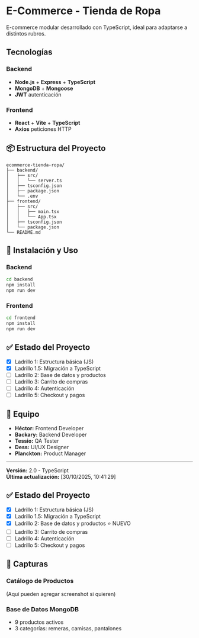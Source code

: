 # E-Commerce - Tienda de Ropa

E-commerce modular desarrollado con TypeScript, ideal para adaptarse a distintos rubros.

## Tecnologías

### Backend

- **Node.js** + **Express** + **TypeScript**
- **MongoDB** + **Mongoose**
- **JWT** autenticación

### Frontend

- **React** + **Vite** + **TypeScript**
- **Axios** peticiones HTTP

## 📦 Estructura del Proyecto

```
ecommerce-tienda-ropa/
├── backend/
│   ├── src/
│   │   └── server.ts
│   ├── tsconfig.json
│   ├── package.json
│   └── .env
├── frontend/
│   ├── src/
│   │   ├── main.tsx
│   │   └── App.tsx
│   ├── tsconfig.json
│   └── package.json
└── README.md
```

## 🔧 Instalación y Uso

### Backend

```bash
cd backend
npm install
npm run dev
```

### Frontend

```bash
cd frontend
npm install
npm run dev
```

## ✅ Estado del Proyecto

- [x] Ladrillo 1: Estructura básica (JS)
- [x] Ladrillo 1.5: Migración a TypeScript
- [ ] Ladrillo 2: Base de datos y productos
- [ ] Ladrillo 3: Carrito de compras
- [ ] Ladrillo 4: Autenticación
- [ ] Ladrillo 5: Checkout y pagos

## 👥 Equipo

- **Héctor:** Frontend Developer
- **Backary:** Backend Developer
- **Tessio:** QA Tester
- **Dess:** UI/UX Designer
- **Planckton:** Product Manager

---

**Versión:** 2.0 - TypeScript  
**Última actualización:** [30/10/2025, 10:41:29]

## ✅ Estado del Proyecto

- [x] Ladrillo 1: Estructura básica (JS)
- [x] Ladrillo 1.5: Migración a TypeScript
- [x] Ladrillo 2: Base de datos y productos ⭐ NUEVO
- [ ] Ladrillo 3: Carrito de compras
- [ ] Ladrillo 4: Autenticación
- [ ] Ladrillo 5: Checkout y pagos

## 📸 Capturas

### Catálogo de Productos

(Aquí pueden agregar screenshot si quieren)

### Base de Datos MongoDB

- 9 productos activos
- 3 categorías: remeras, camisas, pantalones
